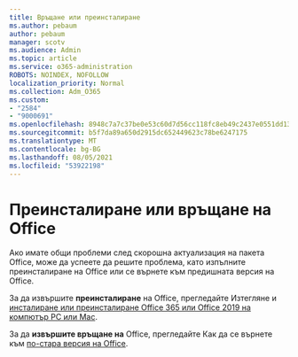 ```yaml
---
title: Връщане или преинсталиране
ms.author: pebaum
author: pebaum
manager: scotv
ms.audience: Admin
ms.topic: article
ms.service: o365-administration
ROBOTS: NOINDEX, NOFOLLOW
localization_priority: Normal
ms.collection: Adm_O365
ms.custom:
- "2584"
- "9000691"
ms.openlocfilehash: 8948c7a7c37be0e53c60d7d56cc118fc8eb49c2437e0551dd13b47cb1d683e85
ms.sourcegitcommit: b5f7da89a650d2915dc652449623c78be6247175
ms.translationtype: MT
ms.contentlocale: bg-BG
ms.lasthandoff: 08/05/2021
ms.locfileid: "53922198"
---
```

# <a name="reinstall-or-roll-back-office"></a>Преинсталиране или връщане на Office

Ако имате общи проблеми след скорошна актуализация на пакета Office, може да успеете да решите проблема, като изпълните преинсталиране на Office или се върнете към предишната версия на Office.

За да извършите **преинсталиране** на Office, прегледайте Изтегляне и [инсталиране или преинсталиране Office 365 или Office 2019 на компютър PC или Mac](https://support.office.com/article/download-and-install-or-reinstall-office-365-or-office-2019-on-a-pc-or-mac-4414eaaf-0478-48be-9c42-23adc4716658).

За да **извършите връщане на** Office, прегледайте Как да се върнете към [по-стара версия на Office](https://support.microsoft.com/help/2770432/how-to-revert-to-an-earlier-version-of-office-2013-or-office-2016-clic).
